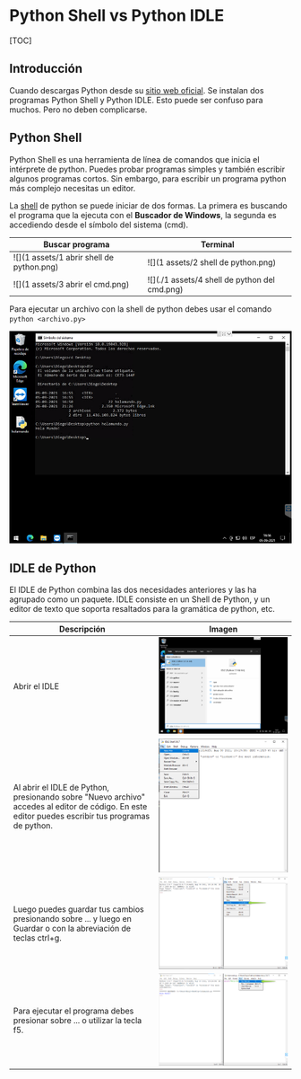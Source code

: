 # Python Shell vs Python IDLE

[TOC]

## Introducción

Cuando descargas Python desde su [sitio web oficial](https://www.python.org/). Se instalan dos programas Python Shell y Python IDLE. Esto puede ser confuso para muchos. Pero no deben complicarse.

## Python Shell

Python Shell es una herramienta de línea de comandos que inicia el intérprete de python. Puedes probar programas simples y también escribir algunos programas cortos. Sin embargo, para escribir un programa python más complejo necesitas un editor. 

La [shell](https://es.wikipedia.org/wiki/Shell_(informática)) de python se puede iniciar de dos formas. La primera es buscando el programa que la ejecuta con el **Buscador de Windows**, la segunda es accediendo desde el símbolo del sistema (cmd).

| Buscar programa                           | Terminal                                      |
| ----------------------------------------- | --------------------------------------------- |
| ![](1 assets/1 abrir shell de python.png) | ![](1 assets/2 shell de python.png)           |
| ![](1 assets/3 abrir el cmd.png)          | ![](./1 assets/4 shell de python del cmd.png) |

Para ejecutar un archivo con la shell de python debes usar el comando `python <archivo.py>`

<img src="1 assets/9 ejecutar archivo de la shell de python.png" style="zoom: 67%;" />

## IDLE de Python

El IDLE de Python combina las dos necesidades anteriores y las ha agrupado como un paquete. IDLE consiste en un Shell de Python, y un editor de texto que soporta resaltados para la gramática de python, etc.

| Descripción                                                  | Imagen                                                 |
| ------------------------------------------------------------ | ------------------------------------------------------ |
| Abrir el IDLE                                                | <img src="1 assets/5 abrir IDLE de python.png"/>       |
| Al abrir el IDLE de Python, presionando sobre "Nuevo archivo" accedes al editor de código. En este editor puedes escribir tus programas de python. | <img src="1 assets/6 Acceso al editor de codigo.png"/> |
| Luego puedes guardar tus cambios presionando sobre ... y luego en Guardar o con la abreviación de teclas ctrl+g. | <img src="1 assets/7 guardar archivo.png"/>            |
| Para ejecutar el programa debes presionar sobre ... o utilizar la tecla f5. | <img src="1 assets/8 ejecutar archivo.png"/>           |

